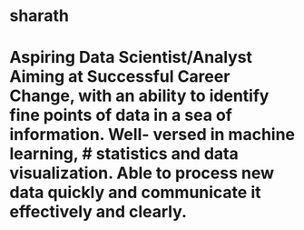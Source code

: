 # sharath
# Aspiring Data Scientist/Analyst Aiming at Successful Career Change, with an ability to identify fine points of data in a sea of information. Well- versed in machine learning, # statistics and data visualization. Able to process new data quickly and communicate it effectively and clearly.
